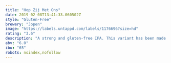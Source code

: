 ```yaml
---
title: "Hop Zij Met Ons"
date: 2019-02-08T13:41:33.060502Z
style: "Gluten-Free"
brewery: "Jopen"
image: "https://labels.untappd.com/labels/1176696?size=hd"
rating: "3.6"
description: "A strong and gluten-free IPA. This variant has been made with mosaic hops and has a pronounced mix of piney, tropical and citrussy hoppy aroma's."
abv: "6.0"
ibu: "65"
robots: noindex,nofollow
---
```

